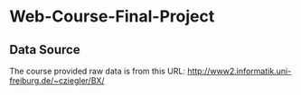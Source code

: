 # Web-Course-Final-Project

## Data Source
The course provided raw data is from this URL: <http://www2.informatik.uni-freiburg.de/~cziegler/BX/>